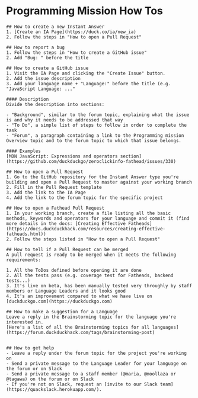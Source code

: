 # Programming Mission How Tos

    ## How to create a new Instant Answer
    1. [Create an IA Page](https://duck.co/ia/new_ia)
    2. Follow the steps in "How to open a Pull Request"

    ## How to report a bug
    1. Follow the steps in "How to create a GitHub issue"
    2. Add "Bug: " before the title

    ## How to create a GitHub issue
    1. Visit the IA Page and clicking the "Create Issue" button. 
    2. Add the issue description
    3. Add your language name + "Language:" before the title (e.g. "JavaScript Language: ..."

    #### Description
    Divide the description into sections:

    - "Background", similar to the forum topic, explaining what the issue is and why it needs to be addressed that way
    - "To Do", a simple list of steps to follow in order to complete the task
    - "Forum", a paragraph containing a link to the Programming mission Overview topic and to the forum topic to which that issue belongs.

    #### Examples
    [MDN JavaScript: Expressions and operators section](https://github.com/duckduckgo/zeroclickinfo-fathead/issues/330)

    ## How to open a Pull Request
    1. Go to the GitHub repository for the Instant Answer type you're building and open a Pull Request to master against your working branch
    2. Fill in the Pull Request template
    3. Add the link to the IA Page
    4. Add the link to the forum topic for the specific project

    ## How to open a Fathead Pull Request 
    1. In your working branch, create a file listing all the basic methods, keywords and operators for your language and commit it (find more details in the docs: [Creating Effective Fatheads](https://docs.duckduckhack.com/resources/creating-effective-fatheads.html))
    2. Follow the steps listed in "How to open a Pull Request"

    ## How to tell if a Pull Request can be merged
    A pull request is ready to be merged when it meets the following requirements:

    1. All the ToDos defined before opening it are done
    2. All the tests pass (e.g. coverage test for Fatheads, backend tests...)
    3. It's live on beta, has been manually tested very throughly by staff members or Language Leaders and it looks good
    4. It's an improvement compared to what we have live on [duckduckgo.com](https://duckduckgo.com)

    ## How to make a suggestion for a Language
    Leave a reply in the Brainstorming topic for the language you're interested in.
    [Here's a list of all the Brainstorming topics for all languages](https://forum.duckduckhack.com/tags/brainstorming-post)


    ## How to get help
    - Leave a reply under the forum topic for the project you're working on
    - Send a private message to the Language Leader for your language on the forum or on Slack
    - Send a private message to a staff member (@maria, @moollaza or @tagawa) on the forum or on Slack  
    - If you're not on Slack, request an [invite to our Slack team](https://quackslack.herokuapp.com/).
